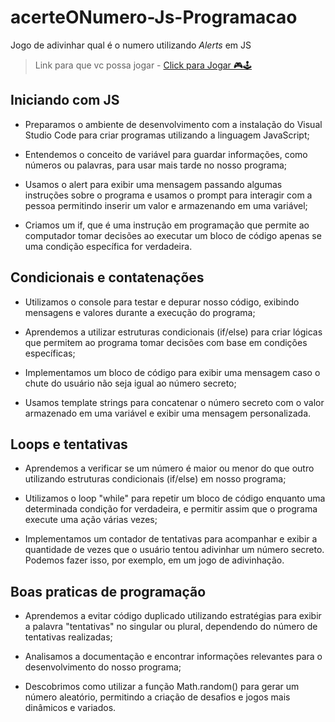 # acerteONumero-Js-Programacao
Jogo de adivinhar qual é o numero utilizando *Alerts* em JS

 > Link para que vc possa jogar - [Click para Jogar 🎮🕹️ ](https://acerte-o-numero-1.vercel.app/?vercelToolbarCode=LC3TPN7PQCkTRWI)

## Iniciando com JS 
- Preparamos o ambiente de desenvolvimento com a instalação do Visual Studio Code para criar programas utilizando a linguagem JavaScript;

- Entendemos o conceito de variável para guardar informações, como números ou palavras, para usar mais tarde no nosso programa;

- Usamos o alert para exibir uma mensagem passando algumas instruções sobre o programa e usamos o prompt para interagir com a pessoa permitindo inserir um valor e armazenando em uma variável;

- Criamos um if, que é uma instrução em programação que permite ao computador tomar decisões ao executar um bloco de código apenas se uma condição específica for verdadeira.

## Condicionais e contatenações
- Utilizamos o console para testar e depurar nosso código, exibindo mensagens e valores durante a execução do programa;

- Aprendemos a utilizar estruturas condicionais (if/else) para criar lógicas que permitem ao programa tomar decisões com base em condições específicas;

- Implementamos um bloco de código para exibir uma mensagem caso o chute do usuário não seja igual ao número secreto;

- Usamos template strings para concatenar o número secreto com o valor armazenado em uma variável e exibir uma mensagem personalizada.

## Loops e tentativas

- Aprendemos a verificar se um número é maior ou menor do que outro utilizando estruturas condicionais (if/else) em nosso programa;

- Utilizamos o loop "while" para repetir um bloco de código enquanto uma determinada condição for verdadeira, e permitir assim que o programa execute uma ação várias vezes;

- Implementamos um contador de tentativas para acompanhar e exibir a quantidade de vezes que o usuário tentou adivinhar um número secreto. Podemos fazer isso, por exemplo, em um jogo de adivinhação.

## Boas praticas de programação
- Aprendemos a evitar código duplicado utilizando estratégias para exibir a palavra "tentativas" no singular ou plural, dependendo do número de tentativas realizadas;

- Analisamos a documentação e encontrar informações relevantes para o desenvolvimento do nosso programa;

- Descobrimos como utilizar a função Math.random() para gerar um número aleatório, permitindo a criação de desafios e jogos mais dinâmicos e variados.


